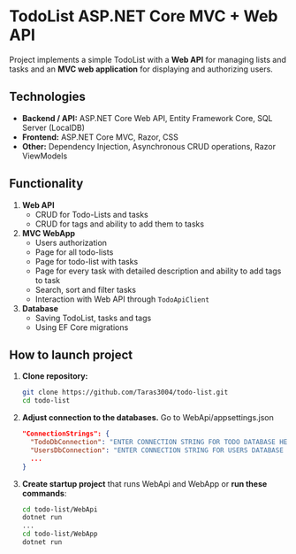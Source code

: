 # TodoList ASP.NET Core MVC + Web API
Project implements a simple TodoList with a **Web API** for managing lists and tasks and an **MVC web application** for displaying and authorizing users.

## Technologies
- **Backend / API:** ASP.NET Core Web API, Entity Framework Core, SQL Server (LocalDB)
- **Frontend:** ASP.NET Core MVC, Razor, CSS
- **Other:** Dependency Injection, Asynchronous CRUD operations, Razor ViewModels

## Functionality
1. **Web API**
   - CRUD for Todo-Lists and tasks
   - CRUD for tags and ability to add them to tasks
2. **MVC WebApp**
   - Users authorization
   - Page for all todo-lists
   - Page for todo-list with tasks
   - Page for every task with detailed description and ability to add tags to task
   - Search, sort and filter tasks
   - Interaction with Web API through `TodoApiClient`
3. **Database**
   - Saving TodoList, tasks and tags
   - Using EF Core migrations

## How to launch project
1. **Clone repository:**
     ```bash
     git clone https://github.com/Taras3004/todo-list.git
     cd todo-list

2. **Adjust connection to the databases.** Go to WebApi/appsettings.json
    ```json
    "ConnectionStrings": {
      "TodoDbConnection": "ENTER CONNECTION STRING FOR TODO DATABASE HERE",
      "UsersDbConnection": "ENTER CONNECTION STRING FOR USERS DATABASE HERE",
      ...
    }
3. **Create startup project** that runs WebApi and WebApp or **run these commands**:
    ```bash
    cd todo-list/WebApi
    dotnet run
    ...
    cd todo-list/WebApp
    dotnet run
